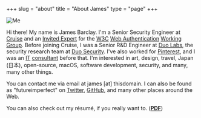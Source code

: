 +++
slug = "about"
title = "About James"
type = "page"
+++

![Me][me]

Hi there! My name is James Barclay. I'm a Senior Security Engineer at [Cruise](https://getcruise.com/) and an [Invited Expert](https://www.w3.org/groups/wg/webauthn/participants) for the [W3C](https://www.w3.org/) [Web Authentication](https://www.w3.org/TR/webauthn/) [Working Group](https://www.w3.org/blog/webauthn/). Before joining Cruise, I was a Senior R&D Engineer at [Duo Labs](https://duo.com/labs), the security research team at [Duo Security](https://duo.com/). I've also worked for [Pinterest](https://www.pinterest.com/), and I was an [IT](https://www.lindegroup.com/) [consultant](https://kmbs.konicaminolta.us/kmbs/about/news-releases/news/konica-minolta-acquires-apple-partner-macprofessionals) before that. I'm interested in art, design, travel, Japan (日本), open-source, macOS, software development, security, and many, many other things.

You can contact me via email at james [at] thisdomain. I can also be found as "futureimperfect" on [Twitter](https://twitter.com/futureimperfect), [GitHub](https://github.com/futureimperfect), and many other places around the Web.

You can also check out my résumé, if you really want to. ([**PDF**](/downloads/resume.pdf))

[me]: /images/me.jpg
